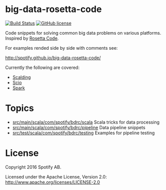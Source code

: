 big-data-rosetta-code
=====================

[![Build Status](https://img.shields.io/github/actions/workflow/status/spotify/big-data-rosetta-code/.github/workflows/ci.yml)](https://github.com/spotify/big-data-rosetta-code/actions?query=workflow%3ACI)
[![GitHub license](https://img.shields.io/github/license/spotify/big-data-rosetta-code.svg)](./LICENSE)

Code snippets for solving common big data problems on various platforms. Inspired by [Rosetta Code](http://rosettacode.org/).

For examples rended side by side with comments see:

http://spotify.github.io/big-data-rosetta-code/

Currently the following are covered:

- [Scalding](https://github.com/twitter/scalding)
- [Scio](https://github.com/spotify/scio)
- [Spark](https://github.com/apache/spark)

# Topics

- [src/main/scala/com/spotify/bdrc/scala](./src/main/scala/com/spotify/bdrc/scala) Scala tricks for data processing
- [src/main/scala/com/spotify/bdrc/pipeline](./src/main/scala/com/spotify/bdrc/pipeline) Data pipeline snippets
- [src/test/scala/com/spotify/bdrc/testing](./src/test/scala/com/spotify/bdrc/testing) Examples for pipeline testing

# License

Copyright 2016 Spotify AB.

Licensed under the Apache License, Version 2.0: http://www.apache.org/licenses/LICENSE-2.0
